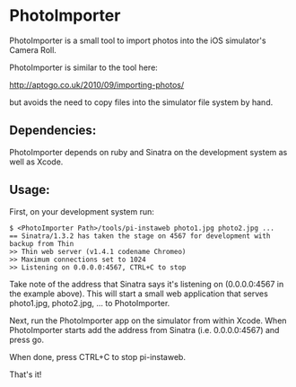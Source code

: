 PhotoImporter
=============

PhotoImporter is a small tool to import photos into the iOS simulator's Camera Roll.

PhotoImporter is similar to the tool here:

  http://aptogo.co.uk/2010/09/importing-photos/

but avoids the need to copy files into the simulator file system by hand.

Dependencies:
-------------

PhotoImporter depends on ruby and Sinatra on the development system as well as Xcode.

Usage:
------

First, on your development system run:

    $ <PhotoImporter Path>/tools/pi-instaweb photo1.jpg photo2.jpg ...
    == Sinatra/1.3.2 has taken the stage on 4567 for development with backup from Thin
    >> Thin web server (v1.4.1 codename Chromeo)
    >> Maximum connections set to 1024
    >> Listening on 0.0.0.0:4567, CTRL+C to stop

Take note of the address that Sinatra says it's listening on (0.0.0.0:4567 in the example above).  This will start a small web application that serves photo1.jpg, photo2.jpg, ... to PhotoImporter.

Next, run the PhotoImporter app on the simulator from within Xcode. When PhotoImporter starts add the address from Sinatra (i.e. 0.0.0.0:4567) and press go.

When done, press CTRL+C to stop pi-instaweb.

That's it!


